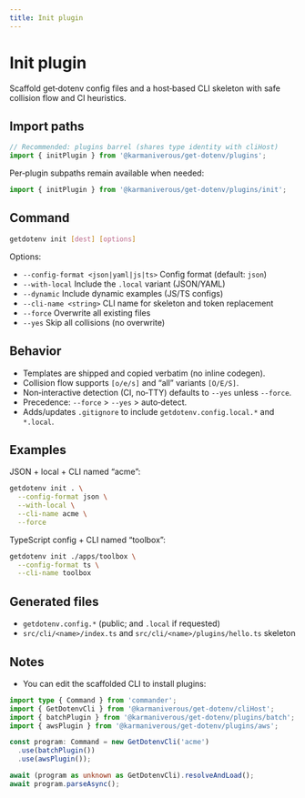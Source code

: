 ```yaml
---
title: Init plugin
---
```


# Init plugin

Scaffold get‑dotenv config files and a host‑based CLI skeleton with safe
collision flow and CI heuristics.

## Import paths

```ts
// Recommended: plugins barrel (shares type identity with cliHost)
import { initPlugin } from '@karmaniverous/get-dotenv/plugins';
```

Per‑plugin subpaths remain available when needed:

```ts
import { initPlugin } from '@karmaniverous/get-dotenv/plugins/init';
```

## Command

```bash
getdotenv init [dest] [options]
```

Options:

- `--config-format <json|yaml|js|ts>` Config format (default: `json`)
- `--with-local` Include the `.local` variant (JSON/YAML)
- `--dynamic` Include dynamic examples (JS/TS configs)
- `--cli-name <string>` CLI name for skeleton and token replacement
- `--force` Overwrite all existing files
- `--yes` Skip all collisions (no overwrite)

## Behavior

- Templates are shipped and copied verbatim (no inline codegen).
- Collision flow supports `[o/e/s]` and “all” variants `[O/E/S]`.
- Non‑interactive detection (CI, no‑TTY) defaults to `--yes` unless `--force`.
- Precedence: `--force` > `--yes` > auto‑detect.
- Adds/updates `.gitignore` to include `getdotenv.config.local.*` and `*.local`.

## Examples

JSON + local + CLI named “acme”:

```bash
getdotenv init . \
  --config-format json \
  --with-local \
  --cli-name acme \
  --force
```

TypeScript config + CLI named “toolbox”:

```bash
getdotenv init ./apps/toolbox \
  --config-format ts \
  --cli-name toolbox
```

## Generated files

- `getdotenv.config.*` (public; and `.local` if requested)
- `src/cli/<name>/index.ts` and `src/cli/<name>/plugins/hello.ts` skeleton

## Notes

- You can edit the scaffolded CLI to install plugins:

```ts
import type { Command } from 'commander';
import { GetDotenvCli } from '@karmaniverous/get-dotenv/cliHost';
import { batchPlugin } from '@karmaniverous/get-dotenv/plugins/batch';
import { awsPlugin } from '@karmaniverous/get-dotenv/plugins/aws';

const program: Command = new GetDotenvCli('acme')
  .use(batchPlugin())
  .use(awsPlugin());

await (program as unknown as GetDotenvCli).resolveAndLoad();
await program.parseAsync();
```
